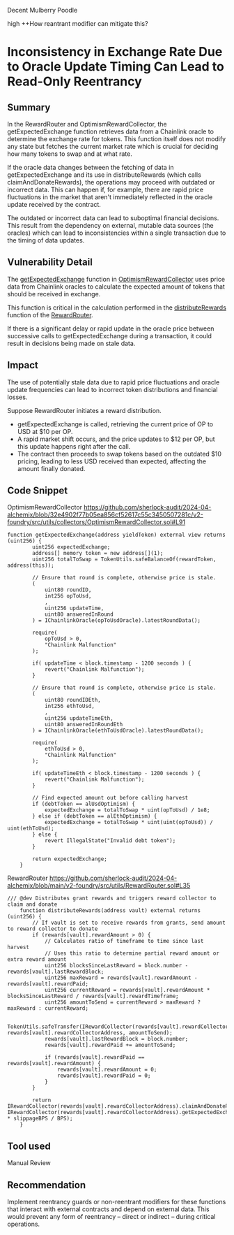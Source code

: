 Decent Mulberry Poodle

high
++How reantrant modifier can mitigate this?

# Inconsistency in Exchange Rate Due to Oracle Update Timing Can Lead to Read-Only Reentrancy

## Summary

In the RewardRouter and OptimismRewardCollector, the getExpectedExchange function retrieves data from a Chainlink oracle to determine the exchange rate for tokens. This function itself does not modify any state but fetches the current market rate which is crucial for deciding how many tokens to swap and at what rate.

If the oracle data changes between the fetching of data in getExpectedExchange and its use in distributeRewards (which calls claimAndDonateRewards), the operations may proceed with outdated or incorrect data. This can happen if, for example, there are rapid price fluctuations in the market that aren't immediately reflected in the oracle update received by the contract.

The outdated or incorrect data can lead to suboptimal financial decisions. This result from the dependency on external, mutable data sources (the oracles) which can lead to inconsistencies within a single transaction due to the timing of data updates.

## Vulnerability Detail

The [getExpectedExchange](https://github.com/sherlock-audit/2024-04-alchemix/blob/main/v2-foundry/src/utils/collectors/OptimismRewardCollector.sol#L91) function in [OptimismRewardCollector](https://github.com/sherlock-audit/2024-04-alchemix/blob/main/v2-foundry/src/utils/collectors/OptimismRewardCollector.sol) uses price data from Chainlink oracles to calculate the expected amount of tokens that should be received in exchange.

This function is critical in the calculation performed in the [distributeRewards](https://github.com/sherlock-audit/2024-04-alchemix/blob/main/v2-foundry/src/utils/RewardRouter.sol#L35) function of the [RewardRouter](https://github.com/sherlock-audit/2024-04-alchemix/blob/main/v2-foundry/src/utils/RewardRouter.sol).

If there is a significant delay or rapid update in the oracle price between successive calls to getExpectedExchange during a transaction, it could result in decisions being made on stale data.

## Impact

The use of potentially stale data due to rapid price fluctuations and oracle update frequencies can lead to incorrect token distributions and financial losses.

Suppose RewardRouter initiates a reward distribution.
- getExpectedExchange is called, retrieving the current price of OP to USD at $10 per OP.
- A rapid market shift occurs, and the price updates to $12 per OP, but this update happens right after the call.
- The contract then proceeds to swap tokens based on the outdated $10 pricing, leading to less USD received than expected, affecting the amount finally donated.

## Code Snippet

OptimismRewardCollector
https://github.com/sherlock-audit/2024-04-alchemix/blob/32e4902f77b05ea856cf52617c55c3450507281c/v2-foundry/src/utils/collectors/OptimismRewardCollector.sol#L91
```solidity
function getExpectedExchange(address yieldToken) external view returns (uint256) {
        uint256 expectedExchange;
        address[] memory token = new address[](1);
        uint256 totalToSwap = TokenUtils.safeBalanceOf(rewardToken, address(this));

        // Ensure that round is complete, otherwise price is stale.
        (
            uint80 roundID,
            int256 opToUsd,
            ,
            uint256 updateTime,
            uint80 answeredInRound
        ) = IChainlinkOracle(opToUsdOracle).latestRoundData();
        
        require(
            opToUsd > 0, 
            "Chainlink Malfunction"
        );

        if( updateTime < block.timestamp - 1200 seconds ) {
            revert("Chainlink Malfunction");
        }

        // Ensure that round is complete, otherwise price is stale.
        (
            uint80 roundIDEth,
            int256 ethToUsd,
            ,
            uint256 updateTimeEth,
            uint80 answeredInRoundEth
        ) = IChainlinkOracle(ethToUsdOracle).latestRoundData();
        
        require(
            ethToUsd > 0, 
            "Chainlink Malfunction"
        );

        if( updateTimeEth < block.timestamp - 1200 seconds ) {
            revert("Chainlink Malfunction");
        }

        // Find expected amount out before calling harvest
        if (debtToken == alUsdOptimism) {
            expectedExchange = totalToSwap * uint(opToUsd) / 1e8;
        } else if (debtToken == alEthOptimism) {
            expectedExchange = totalToSwap * uint(uint(opToUsd)) / uint(ethToUsd);
        } else {
            revert IllegalState("Invalid debt token");
        }

        return expectedExchange;
    }
```

RewardRouter
https://github.com/sherlock-audit/2024-04-alchemix/blob/main/v2-foundry/src/utils/RewardRouter.sol#L35
```solidity
/// @dev Distributes grant rewards and triggers reward collector to claim and donate
    function distributeRewards(address vault) external returns (uint256) {
        // If vault is set to receive rewards from grants, send amount to reward collector to donate
        if (rewards[vault].rewardAmount > 0) {
            // Calculates ratio of timeframe to time since last harvest
            // Uses this ratio to determine partial reward amount or extra reward amount
            uint256 blocksSinceLastReward = block.number - rewards[vault].lastRewardBlock;
            uint256 maxReward = rewards[vault].rewardAmount - rewards[vault].rewardPaid;
            uint256 currentReward = rewards[vault].rewardAmount * blocksSinceLastReward / rewards[vault].rewardTimeframe;
            uint256 amountToSend = currentReward > maxReward ? maxReward : currentReward;

            TokenUtils.safeTransfer(IRewardCollector(rewards[vault].rewardCollectorAddress).rewardToken(), rewards[vault].rewardCollectorAddress, amountToSend);
            rewards[vault].lastRewardBlock = block.number;
            rewards[vault].rewardPaid += amountToSend;

            if (rewards[vault].rewardPaid == rewards[vault].rewardAmount) {
                rewards[vault].rewardAmount = 0;
                rewards[vault].rewardPaid = 0;
            }
        }

        return IRewardCollector(rewards[vault].rewardCollectorAddress).claimAndDonateRewards(vault, IRewardCollector(rewards[vault].rewardCollectorAddress).getExpectedExchange(vault) * slippageBPS / BPS);
    }
```

## Tool used

Manual Review

## Recommendation

Implement reentrancy guards or non-reentrant modifiers for these functions that interact with external contracts and depend on external data. This would prevent any form of reentrancy – direct or indirect – during critical operations.
